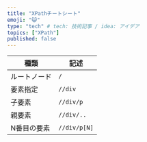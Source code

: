 ```yaml
---
title: "XPathチートシート"
emoji: "😺"
type: "tech" # tech: 技術記事 / idea: アイデア
topics: ["XPath"]
published: false
---
```


|種類|記述|
|--|--|
|ルートノード|`/` |
|要素指定|`//div`|
|子要素|`//div/p`|
|親要素| `//div/..`|
|N番目の要素| `//div/p[N]`|